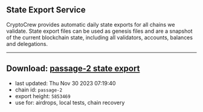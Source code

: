 ## State Export Service
CryptoCrew provides automatic daily state exports for all chains we validate. State export files can be used as genesis files and are a snapshot of the current blockchain state, including all validators, accounts, balances and delegations.

---
**Download: [passage-2 state export](https://dl.ccvalidators.com/SERVICE/passage/passage-2_export_5853469.json)**
---

- last updated: Thu Nov 30 2023 07:19:40
- chain id: `passage-2`
- export height: `5853469`
- use for: airdrops, local tests, chain recovery
